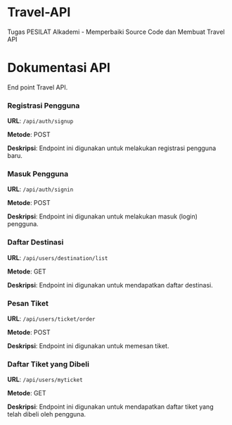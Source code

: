 # Travel-API
Tugas PESILAT Alkademi - Memperbaiki Source Code dan Membuat Travel API
# Dokumentasi API

End point Travel API.

### Registrasi Pengguna
**URL**: `/api/auth/signup`

**Metode**: POST

**Deskripsi**: Endpoint ini digunakan untuk melakukan registrasi pengguna baru.

### Masuk Pengguna
**URL**: `/api/auth/signin`

**Metode**: POST

**Deskripsi**: Endpoint ini digunakan untuk melakukan masuk (login) pengguna.

### Daftar Destinasi
**URL**: `/api/users/destination/list`

**Metode**: GET

**Deskripsi**: Endpoint ini digunakan untuk mendapatkan daftar destinasi.

### Pesan Tiket
**URL**: `/api/users/ticket/order`

**Metode**: POST

**Deskripsi**: Endpoint ini digunakan untuk memesan tiket.

### Daftar Tiket yang Dibeli
**URL**: `/api/users/myticket`

**Metode**: GET

**Deskripsi**: Endpoint ini digunakan untuk mendapatkan daftar tiket yang telah dibeli oleh pengguna.
